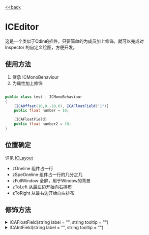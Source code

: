 [<<back](../Readme.md)

# ICEditor

这是一个类似于Odin的插件，只要简单的为成员加上修饰，就可以完成对Inspector 的自定义绘图，方便开发。

## 使用方法

1. 继承 ICMonoBehaviour
2. 为属性加上修饰

``` csharp

public class test : ICMonoBehaviour
{  
    [ICAOffset(10,0,-10,0), ICAFloatField("1")]
    public float number = 10;

    [ICAFloatField]
    public float number2 = 10;
}

```

## 位置确定

详见 [ICLayout](/Documents/ICLayout.md)

* zOneline  组件占一行
* zSpeOneline  组件占一行的几分之几
* zFullWindow   全屏，用于Window的背景
* zToLeft   从最左边开始向右排布
* zToRight  从最右边开始向左排布

## 修饰方法

<details>
  <summary>ICAFloatField(string label = "", string tooltip = "")</summary>
 
### 绘制浮点数框
label: 要显示的标签，如果为空，显示变量名称
tooltip: tooltip
 
  
</details> 


<details>
  <summary>ICAIntField(string label = "", string tooltip = "")</summary>
  
### 绘制整数框
label: 要显示的标签，如果为空，显示变量名称
tooltip: tooltip
  
</details>  
